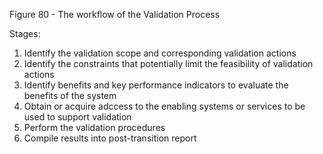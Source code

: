 Figure 80 - The workflow of the Validation Process

Stages:

1. Identify the validation scope and corresponding validation actions
2. Identify the constraints that potentially limit the feasibility of validation actions
3. Identify benefits and key performance indicators to evaluate the benefits of the system
4. Obtain or acquire adccess to the enabling systems or services to be used to support validation
5. Perform the validation procedures
6. Compile results into post-transition report
